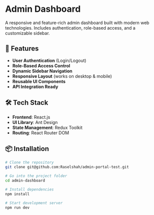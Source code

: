 # Admin Dashboard

A responsive and feature-rich admin dashboard built with modern web technologies. Includes authentication, role-based access, and a customizable sidebar.

## 🚀 Features

- **User Authentication** (Login/Logout)
- **Role-Based Access Control**
- **Dynamic Sidebar Navigation**
- **Responsive Layout** (works on desktop & mobile)
- **Reusable UI Components**
- **API Integration Ready**

## 🛠 Tech Stack

- **Frontend**: React.js
- **UI Library**: Ant Design
- **State Management**: Redux Toolkit
- **Routing**: React Router DOM

## 📦 Installation

```bash
# Clone the repository
git clone git@github.com:Raselshah/admin-portal-test.git

# Go into the project folder
cd admin-dashboard

# Install dependencies
npm install

# Start development server
npm run dev
```
